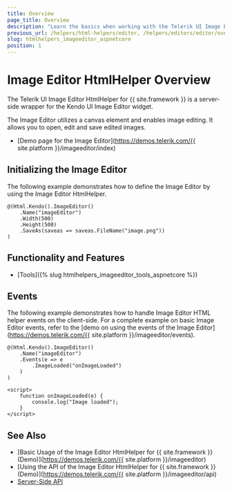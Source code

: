```yaml
---
title: Overview
page_title: Overview
description: "Learn the basics when working with the Telerik UI Image Editor HtmlHelper for {{ site.framework }}."
previous_url: /helpers/html-helpers/editor, /helpers/editors/editor/overview
slug: htmlhelpers_imageeditor_aspnetcore
position: 1
---
```


# Image Editor HtmlHelper Overview

The Telerik UI Image Editor HtmlHelper for {{ site.framework }} is a server-side wrapper for the Kendo UI Image Editor widget.

The Image Editor utilizes a canvas element and enables image editing. It allows you to open, edit and save edited images.

* [Demo page for the Image Editor](https://demos.telerik.com/{{ site.platform }}/imageeditor/index)

## Initializing the Image Editor

The following example demonstrates how to define the Image Editor by using the Image Editor HtmlHelper.

```
@(Html.Kendo().ImageEditor()
    .Name("imageEditor")
    .Width(500)
    .Height(500)
    .SaveAs(saveas => saveas.FileName("image.png"))
)
```

## Functionality and Features

* [Tools]({% slug htmlhelpers_imageeditor_tools_aspnetcore %})

## Events

The following example demonstrates how to handle Image Editor HTML helper events on the client-side. For a complete example on basic Image Editor events, refer to the [demo on using the events of the Image Editor](https://demos.telerik.com/{{ site.platform }}/imageeditor/events).

```
@(Html.Kendo().ImageEditor()
    .Name("imageEditor")
    .Events(e => e
        .ImageLoaded("onImageLoaded")
    )
)

<script>
    function onImageLoaded(e) {
        console.log("Image loaded");
    }
</script>
```

## See Also

* [Basic Usage of the Image Editor HtmlHelper for {{ site.framework }} (Demo)](https://demos.telerik.com/{{ site.platform }}/imageeditor)
* [Using the API of the Image Editor HtmlHelper for {{ site.framework }} (Demo)](https://demos.telerik.com/{{ site.platform }}/imageeditor/api)
* [Server-Side API](/api/imageeditor)
